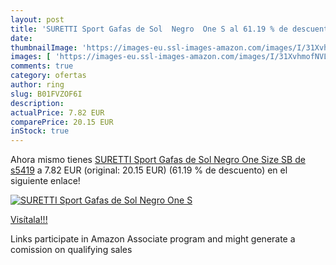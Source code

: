 ```yaml
---
layout: post
title: 'SURETTI Sport Gafas de Sol  Negro  One S al 61.19 % de descuento'
date: 
thumbnailImage: 'https://images-eu.ssl-images-amazon.com/images/I/31XvhmofNVL._SL200_.jpg'
images: [ 'https://images-eu.ssl-images-amazon.com/images/I/31XvhmofNVL._SL200_.jpg' ]
comments: true
category: ofertas
author: ring
slug: B01FVZOF6I
description:
actualPrice: 7.82 EUR
comparePrice: 20.15 EUR
inStock: true
---
```


Ahora mismo tienes [SURETTI Sport Gafas de Sol  Negro  One Size  SB de s5419](https://www.amazon.es/dp/B01FVZOF6I/?tag=tolees-21) a 7.82 EUR (original: 20.15 EUR) (61.19 %  de descuento) en el siguiente enlace!

[![SURETTI Sport Gafas de Sol  Negro  One S](https://images-eu.ssl-images-amazon.com/images/I/31XvhmofNVL._SL200_.jpg)](https://www.amazon.es/dp/B01FVZOF6I/?tag=tolees-21)

[Visítala!!!](https://www.amazon.es/dp/B01FVZOF6I/?tag=tolees-21)

Links participate in Amazon Associate program and might generate a comission on qualifying sales
